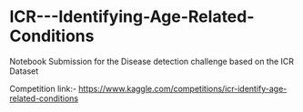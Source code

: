 # ICR---Identifying-Age-Related-Conditions
Notebook Submission for the Disease detection challenge based on the ICR Dataset
<p>Competition link:- <a href="https://www.kaggle.com/competitions/icr-identify-age-related-conditions">https://www.kaggle.com/competitions/icr-identify-age-related-conditions</a></p>
